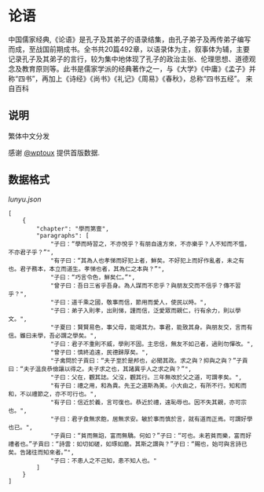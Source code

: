 论语
====

中国儒家经典,《论语》是孔子及其弟子的语录结集，由孔子弟子及再传弟子编写而成，至战国前期成书。全书共20篇492章，以语录体为主，叙事体为辅，主要记录孔子及其弟子的言行，较为集中地体现了孔子的政治主张、伦理思想、道德观念及教育原则等。此书是儒家学派的经典著作之一，与《大学》《中庸》《孟子》并称“四书”，再加上《诗经》《尚书》《礼记》《周易》《春秋》，总称“四书五经”。 来自百科


## 说明

繁体中文分发

感谢 [@wptoux](https://github.com/wptoux) 提供首版数据.

## 数据格式

*lunyu.json*


```
[
    {
        "chapter": "學而第壹",
        "paragraphs": [
            "子曰：“學而時習之，不亦悅乎？有朋自遠方來，不亦樂乎？人不知而不慍，不亦君子乎？”",
            "有子曰：“其為人也孝悌而好犯上者，鮮矣。不好犯上而好作亂者，未之有也。君子務本，本立而道生。孝悌也者，其為仁之本與？”",
            "子曰：“巧言令色，鮮矣仁。”",
            "曾子曰：吾日三省乎吾身。為人謀而不忠乎？與朋友交而不信乎？傳不習乎？",
            "子曰：道千乘之國，敬事而信，節用而愛人，使民以時。",
            "子曰：弟子入則孝，出則悌，謹而信，泛愛眾而親仁，行有余力，則以學文。",
            "子夏曰：賢賢易色，事父母，能竭其力。事君，能致其身。與朋友交，言而有信。雖曰未學，吾必謂之學矣。",
            "子曰：君子不重則不威，學則不固。主忠信，無友不如己者，過則勿憚改。",
            "曾子曰：慎終追遠，民德歸厚矣。",
            "子禽問於子貢曰：“夫子至於是邦也，必聞其政。求之與？抑與之與？”子貢曰：“夫子溫良恭儉讓以得之。夫子求之也，其諸異乎人之求之與？”",
            "子曰：父在，觀其誌。父沒，觀其行。三年無改於父之道，可謂孝矣。",
            "有子曰：禮之用，和為貴。先王之道斯為美。小大由之，有所不行。知和而和，不以禮節之，亦不可行也。",
            "有子曰：信近於義，言可復也。恭近於禮，遠恥辱也。因不失其親，亦可宗也。",
            "子曰：君子食無求飽，居無求安。敏於事而慎於言，就有道而正焉。可謂好學也已。",
            "子貢曰：“貧而無諂，富而無驕。何如？”子曰：“可也。未若貧而樂，富而好禮者也。”子貢曰：“詩雲：如切如磋，如琢如磨。其斯之謂與？”子曰：“賜也，始可與言詩已矣。告諸往而知來者。”",
            "子曰：不患人之不己知，患不知人也。"
        ]
    }
]
```
